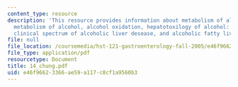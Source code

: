 ```yaml
---
content_type: resource
description: 'This resource provides information about metabolism of alcohol, hepatic
  metabolism of alcohol, alcohol oxidation, hepatotoxilogy of alcohol: mechanisms,
  clinical spectrum of alcoholic liver desease, and alcoholic fatty liver.'
file: null
file_location: /coursemedia/hst-121-gastroenterology-fall-2005/e46f96623366ae59a117c8cf1a9560b3_14_chung.pdf
file_type: application/pdf
resourcetype: Document
title: 14_chung.pdf
uid: e46f9662-3366-ae59-a117-c8cf1a9560b3
---
```

